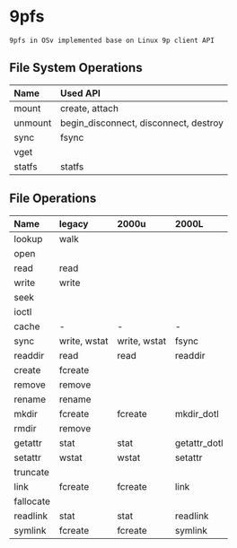 # 9pfs

	9pfs in OSv implemented base on Linux 9p client API

## File System Operations

| Name | Used API |
| :--- | :------- |
| mount   | create, attach |
| unmount | begin_disconnect, disconnect, destroy |
| sync    | fsync |
| vget    |       |
| statfs  | statfs |

## File Operations

| Name | legacy | 2000u | 2000L |
| :--- | :----- | :---- | :---- |
| lookup    | walk |  |  |
| open      | 
| read      | read |  |  |
| write     | write |  |  |
| seek      |   |  |  |
| ioctl     |   |  |  |
| cache     | - | - | - |
| sync      | write, wstat | write, wstat | fsync |
| readdir   | read | read | readdir |
| create    | fcreate |  |  |
| remove    | remove |  |  |
| rename    | rename |  |  |
| mkdir     | fcreate | fcreate | mkdir_dotl |
| rmdir     | remove |  |  |
| getattr   | stat | stat | getattr_dotl |
| setattr   | wstat | wstat | setattr |
| truncate  |   |  |  |
| link      | fcreate | fcreate | link |
| fallocate |   |  |  |
| readlink  | stat | stat | readlink |
| symlink   | fcreate | fcreate | symlink |
